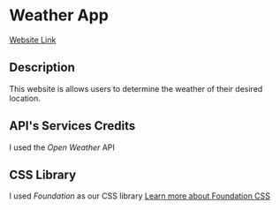 # Weather App


[Website Link](https://adhamera.github.io/Weather-Dashboard/)


## Description
This website is allows users to determine the weather of their desired location. 


## API's Services Credits
I used the *Open Weather* API

## CSS Library
I used *Foundation* as our CSS library [Learn more about Foundation CSS](https://get.foundation/)

